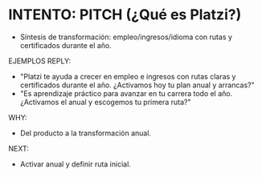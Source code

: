 # INTENTO: PITCH (¿Qué es Platzi?)
- Síntesis de transformación: empleo/ingresos/idioma con rutas y certificados durante el año.

EJEMPLOS REPLY:
- "Platzi te ayuda a crecer en empleo e ingresos con rutas claras y certificados durante el año. ¿Activamos hoy tu plan anual y arrancas?"
- "Es aprendizaje práctico para avanzar en tu carrera todo el año. ¿Activamos el anual y escogemos tu primera ruta?"

WHY:
- Del producto a la transformación anual.

NEXT:
- Activar anual y definir ruta inicial.
